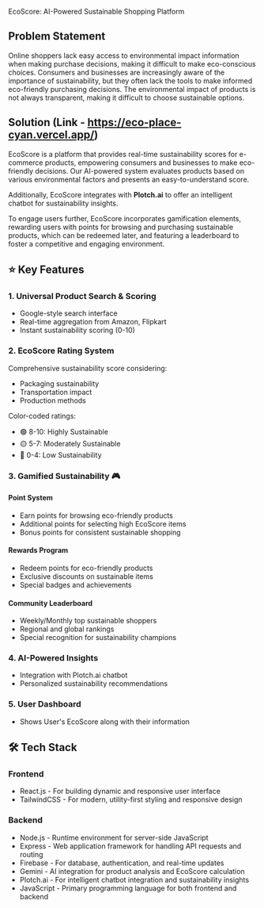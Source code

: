 EcoScore: AI-Powered Sustainable Shopping Platform

## Problem Statement

Online shoppers lack easy access to environmental impact information when making purchase decisions, making it difficult to make eco-conscious choices. Consumers and businesses are increasingly aware of the importance of sustainability, but they often lack the tools to make informed eco-friendly purchasing decisions. The environmental impact of products is not always transparent, making it difficult to choose sustainable options.

## Solution (Link - https://eco-place-cyan.vercel.app/)

EcoScore is a platform that provides real-time sustainability scores for e-commerce products, empowering consumers and businesses to make eco-friendly decisions. Our AI-powered system evaluates products based on various environmental factors and presents an easy-to-understand score.

Additionally, EcoScore integrates with **Plotch.ai** to offer an intelligent chatbot for sustainability insights.

To engage users further, EcoScore incorporates gamification elements, rewarding users with points for browsing and purchasing sustainable products, which can be redeemed later, and featuring a leaderboard to foster a competitive and engaging environment.

## ⭐ Key Features

### 1. Universal Product Search & Scoring
- Google-style search interface
- Real-time aggregation from Amazon, Flipkart
- Instant sustainability scoring (0-10)

### 2. EcoScore Rating System
Comprehensive sustainability score considering:
- Packaging sustainability
- Transportation impact
- Production methods

Color-coded ratings:
- 🟢 8-10: Highly Sustainable
- 🟡 5-7: Moderately Sustainable
- 🔴 0-4: Low Sustainability

### 3. Gamified Sustainability 🎮

#### Point System
- Earn points for browsing eco-friendly products
- Additional points for selecting high EcoScore items
- Bonus points for consistent sustainable shopping

#### Rewards Program
- Redeem points for eco-friendly products
- Exclusive discounts on sustainable items
- Special badges and achievements

#### Community Leaderboard
- Weekly/Monthly top sustainable shoppers
- Regional and global rankings
- Special recognition for sustainability champions

### 4. AI-Powered Insights
- Integration with Plotch.ai chatbot
- Personalized sustainability recommendations

### 5. User Dashboard
- Shows User's EcoScore along with their information

## 🛠️ Tech Stack

### Frontend
- React.js - For building dynamic and responsive user interface
- TailwindCSS - For modern, utility-first styling and responsive design

### Backend
- Node.js - Runtime environment for server-side JavaScript
- Express - Web application framework for handling API requests and routing
- Firebase - For database, authentication, and real-time updates
- Gemini - AI integration for product analysis and EcoScore calculation
- Plotch.ai - For intelligent chatbot integration and sustainability insights
- JavaScript - Primary programming language for both frontend and backend
